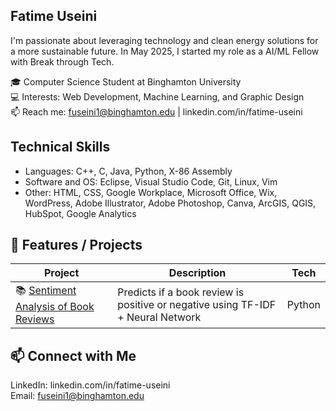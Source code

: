##  Fatime Useini

I'm passionate about leveraging technology and clean energy solutions for a more sustainable future. In May 2025, I started my role as a AI/ML Fellow with Break through Tech.

🎓 Computer Science Student at Binghamton University  
💻 Interests: Web Development, Machine Learning, and Graphic Design  
📫 Reach me: fuseini1@binghamton.edu | linkedin.com/in/fatime-useini  



## Technical Skills
- Languages: C++, C, Java, Python, X-86 Assembly
- Software and OS: Eclipse, Visual Studio Code, Git, Linux, Vim
- Other: HTML, CSS, Google Workplace, Microsoft Office, Wix, WordPress, Adobe Illustrator, Adobe Photoshop, Canva, ArcGIS, QGIS, HubSpot, Google Analytics



## 🚀 Features / Projects

| Project | Description | Tech |
|--------|-------------|--------|
| 📚 [Sentiment Analysis of Book Reviews](https://github.com/Fatimeu/My-eCornell-Portfolio) | Predicts if a book review is positive or negative using TF-IDF + Neural Network | Python |



## 📫 Connect with Me  
LinkedIn: linkedin.com/in/fatime-useini    
Email: fuseini1@binghamton.edu  
